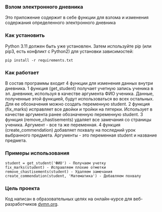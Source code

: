 ### Взлом электронного дневника 

Это приложение содержит в себе функции для взлома и изменения содержания определенного электронного дневника

### Как установить

Python 3.11 должен быть уже установлен. Затем используйте pip (или pip3, есть конфликт с Python2) для установки зависимостей:

```
pip install -r requirements.txt
```

### Как работает

В состав программы входит 4 функции для изменения данных внутри дневника. 
1 функция (get_student) получает учетную запись ученика в эл. дневнике, используя в качестве аргумента ФИО ученика. Данные, полученные этой функцией, будут использоваться во всех остальных. Для ее обозначения можно создать переменную student.
2 функция (fix_marks) исправляет все двойки и тройки на пятерки. Использует в качестве аргумента ранее обозначенную переменную student.
3 функция (remove_chastisements) удаляет все замечания со страницы ученика. Аргумент - все та же переменная.
4 функция (create_commendation) добавляет похвалу на последний урок выбранного предмета. Аргументы - это переменная student и название предмета.

### Примеры использования

```
student = get_student('ФИО') - Получаем учетку
fix_marks(student) - Исправляем плохие отметки
remove_chastisements(student) - Удаляем замечания
create_commendation(student, 'Математика') - Добавляем похвалу
```

### Цель проекта
Код написан в образовательных целях на онлайн-курсе для веб-разработчиков [dvmn.org]("https://dvmn.org/modules/").